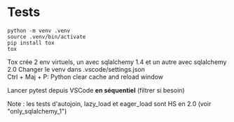 # Tests

```
python -m venv .venv
source .venv/bin/activate
pip install tox
tox
```

Tox crée 2 env virtuels, un avec sqlalchemy 1.4 et un autre avec sqlalchemy 2.0
Changer le venv dans .vscode/settings.json  
Ctrl + Maj + P: Python clear cache and reload window

Lancer pytest depuis VSCode **en séquentiel** (filtrer si besoin)

Note : les tests d'autojoin, lazy_load et eager_load sont HS en 2.0 (voir "only_sqlalchemy_1")